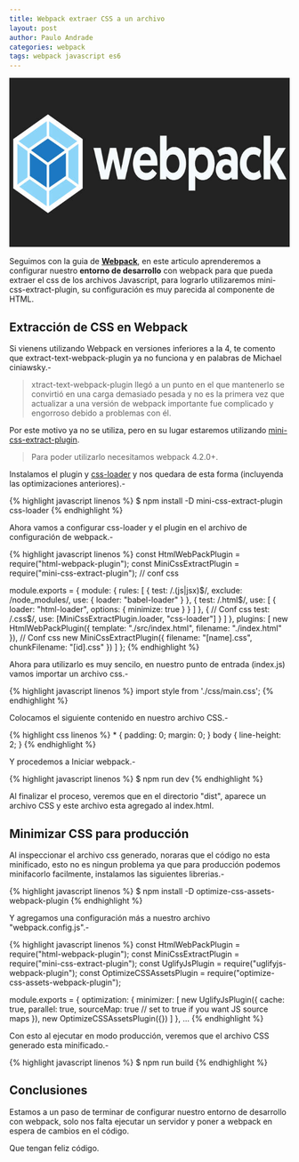 ```yaml
---
title: Webpack extraer CSS a un archivo
layout: post
author: Paulo Andrade
categories: webpack
tags: webpack javascript es6
---
```


![Webpack javascript](/img/webpack.jpg)

Seguimos con la guia de **[Webpack](/articulos/webpack-instalacion-y-primeros-pasos.html)**, en este articulo aprenderemos a configurar nuestro **entorno de desarrollo** con webpack para que pueda extraer el css de los archivos Javascript, para lograrlo utilizaremos mini-css-extract-plugin, su configuración es muy parecida al componente de HTML.

## Extracción de CSS en Webpack

Si vienens utilizando Webpack en versiones inferiores a la 4, te comento que extract-text-webpack-plugin ya no funciona y en palabras de Michael ciniawsky.-

> xtract-text-webpack-plugin llegó a un punto en el que mantenerlo se convirtió en una carga demasiado pesada y no es la primera vez que actualizar a una versión de webpack importante fue complicado y engorroso debido a problemas con él.

Por este motivo ya no se utiliza, pero en su lugar estaremos utilizando [mini-css-extract-plugin](https://github.com/webpack-contrib/mini-css-extract-plugin).

> Para poder utilizarlo necesitamos webpack 4.2.0+.

Instalamos el plugin y [css-loader](https://www.npmjs.com/package/css-loader) y nos quedara de esta forma (incluyenda las optimizaciones anteriores).-

{% highlight javascript linenos %}
$ npm install -D mini-css-extract-plugin css-loader
{% endhighlight %}

Ahora vamos a configurar css-loader y el plugin en el archivo de configuración de webpack.-

{% highlight javascript linenos %}
const HtmlWebPackPlugin = require("html-webpack-plugin");
const MiniCssExtractPlugin = require("mini-css-extract-plugin"); // conf css

module.exports = {
  module: {
    rules: [
      {
        test: /\.(js|jsx)$/,
        exclude: /node_modules/,
        use: {
          loader: "babel-loader"
        }
      },
      {
        test: /\.html$/,
        use: [
          {
            loader: "html-loader",
            options: { minimize: true }
          }
        ]
      },
      { // Conf css
        test: /\.css$/,
        use: [MiniCssExtractPlugin.loader, "css-loader"]
      }
    ]
  },
  plugins: [
    new HtmlWebPackPlugin({
      template: "./src/index.html",
      filename: "./index.html"
    }), // Conf css
    new MiniCssExtractPlugin({
      filename: "[name].css",
      chunkFilename: "[id].css"
    })
  ]
};
{% endhighlight %}

Ahora para utilizarlo es muy sencilo, en nuestro punto de entrada (index.js) vamos importar un archivo css.-

{% highlight javascript linenos %}
import style from './css/main.css';
{% endhighlight %}

Colocamos el siguiente contenido en nuestro archivo CSS.-

{% highlight css linenos %}
*
{
	padding: 0;
	margin: 0;
}
body
{
	line-height: 2;
}
{% endhighlight %}

Y procedemos a Iniciar webpack.-

{% highlight javascript linenos %}
$ npm run dev
{% endhighlight %}

Al finalizar el proceso, veremos que en el directorio "dist", aparece un archivo CSS y este archivo esta agregado al index.html.

## Minimizar CSS para producción

Al inspeccionar el archivo css generado, noraras que el código no esta minificado, esto no es ningun problema ya que para producción podemos minifacorlo facilmente, instalamos las siguientes librerias.-

{% highlight javascript linenos %}
$ npm install -D optimize-css-assets-webpack-plugin
{% endhighlight %}

Y agregamos una configuración más a nuestro archivo "webpack.config.js".-

{% highlight javascript linenos %}
const HtmlWebPackPlugin = require("html-webpack-plugin");
const MiniCssExtractPlugin = require("mini-css-extract-plugin");
const UglifyJsPlugin = require("uglifyjs-webpack-plugin");
const OptimizeCSSAssetsPlugin = require("optimize-css-assets-webpack-plugin");

module.exports = {
  optimization: {
    minimizer: [
      new UglifyJsPlugin({
        cache: true,
        parallel: true,
        sourceMap: true // set to true if you want JS source maps
      }),
      new OptimizeCSSAssetsPlugin({})
    ]
  },
	...
{% endhighlight %}

Con esto al ejecutar en modo producción, veremos que el archivo CSS generado esta minificado.-

{% highlight javascript linenos %}
$ npm run build
{% endhighlight %}

## Conclusiones

Estamos a un paso de terminar de configurar nuestro entorno de desarrollo con webpack, solo nos falta ejecutar un servidor y poner a webpack en espera de cambios en el código.

Que tengan feliz código.